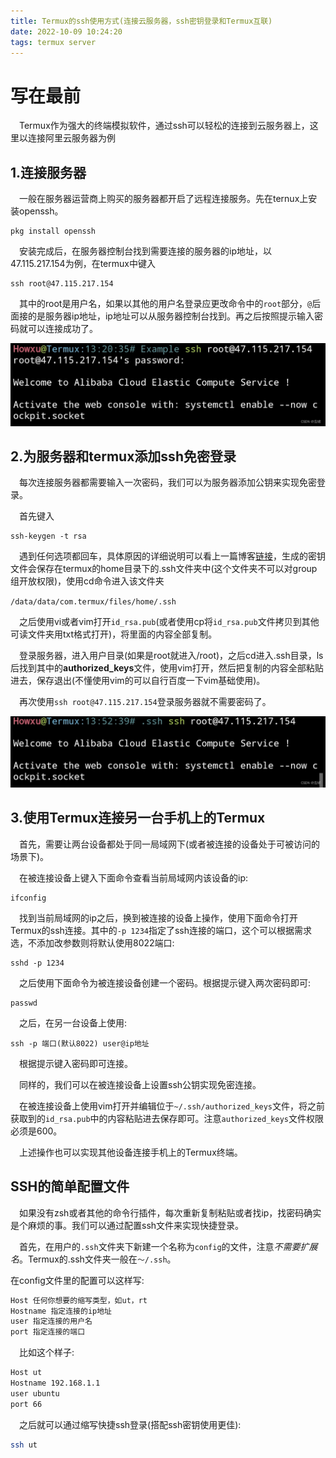 ```yaml
---
title: Termux的ssh使用方式(连接云服务器，ssh密钥登录和Termux互联)
date: 2022-10-09 10:24:20
tags: termux server
---
```


# 写在最前

&emsp;Termux作为强大的终端模拟软件，通过ssh可以轻松的连接到云服务器上，这里以连接阿里云服务器为例

## 1.连接服务器

&emsp;一般在服务器运营商上购买的服务器都开启了远程连接服务。先在ternux上安装openssh。

```shell
pkg install openssh
```

&emsp;安装完成后，在服务器控制台找到需要连接的服务器的ip地址，以47.115.217.154为例，在termux中键入

```shell
ssh root@47.115.217.154
```

&emsp;其中的root是用户名，如果以其他的用户名登录应更改命令中的`root`部分，`@`后面接的是服务器ip地址，ip地址可以从服务器控制台找到。再之后按照提示输入密码就可以连接成功了。

![](../images/1726712356388.png)
## 2.为服务器和termux添加ssh免密登录

&emsp;每次连接服务器都需要输入一次密码，我们可以为服务器添加公钥来实现免密登录。

&emsp;首先键入

```shell
ssh-keygen -t rsa
```

&emsp;遇到任何选项都回车，具体原因的详细说明可以看上一篇博客[链接](http://t.csdn.cn/wEctz)，生成的密钥文件会保存在termux的home目录下的.ssh文件夹中(这个文件夹不可以对group组开放权限)，使用cd命令进入该文件夹

`/data/data/com.termux/files/home/.ssh`

&emsp;之后使用vi或者vim打开`id_rsa.pub`(或者使用cp将`id_rsa.pub`文件拷贝到其他可读文件夹用txt格式打开)，将里面的内容全部复制。

&emsp;登录服务器，进入用户目录(如果是root就进入/root)，之后cd进入.ssh目录，ls后找到其中的**authorized_keys**文件，使用vim打开，然后把复制的内容全部粘贴进去，保存退出(不懂使用vim的可以自行百度一下vim基础使用)。

&emsp;再次使用`ssh root@47.115.217.154`登录服务器就不需要密码了。

![](../images/1726712356422.png)

## 3.使用Termux连接另一台手机上的Termux

&emsp;首先，需要让两台设备都处于同一局域网下(或者被连接的设备处于可被访问的场景下)。

&emsp;在被连接设备上键入下面命令查看当前局域网内该设备的ip:

```shell
ifconfig
```

&emsp;找到当前局域网的ip之后，换到被连接的设备上操作，使用下面命令打开Termux的ssh连接。其中的`-p 1234`指定了ssh连接的端口，这个可以根据需求选，不添加改参数则将默认使用8022端口:

```shell
sshd -p 1234
```

&emsp;之后使用下面命令为被连接设备创建一个密码。根据提示键入两次密码即可:

```shell
passwd
```

&emsp;之后，在另一台设备上使用:

```shell
ssh -p 端口(默认8022) user@ip地址
```

&emsp;根据提示键入密码即可连接。

&emsp;同样的，我们可以在被连接设备上设置ssh公钥实现免密连接。

&emsp;在被连接设备上使用vim打开并编辑位于`~/.ssh/authorized_keys`文件，将之前获取到的`id_rsa.pub`中的内容粘贴进去保存即可。注意`authorized_keys`文件权限必须是600。

&emsp;上述操作也可以实现其他设备连接手机上的Termux终端。

## SSH的简单配置文件
&emsp;如果没有zsh或者其他的命令行插件，每次重新复制粘贴或者找ip，找密码确实是个麻烦的事。我们可以通过配置ssh文件来实现快捷登录。

&emsp;首先，在用户的`.ssh`文件夹下新建一个名称为`config`的文件，注意*不需要扩展名*。Termux的.ssh文件夹一般在`～/.ssh`。

在config文件里的配置可以这样写:

```bash
Host 任何你想要的缩写类型，如ut，rt
Hostname 指定连接的ip地址
user 指定连接的用户名
port 指定连接的端口
```

&emsp;比如这个样子:

```bash
Host ut
Hostname 192.168.1.1
user ubuntu
port 66
```

&emsp;之后就可以通过缩写快捷ssh登录(搭配ssh密钥使用更佳):

```bash
ssh ut
```






